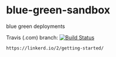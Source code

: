 # blue-green-sandbox
blue green deployments

Travis (.com) branch:
[![Build Status](https://travis-ci.com/githubfoam/blue-green-sandbox.svg?branch=master)](https://travis-ci.com/githubfoam/blue-green-sandbox)  


~~~~
https://linkerd.io/2/getting-started/
~~~~
